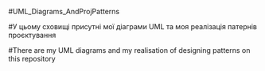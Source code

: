 #UML_Diagrams_AndProjPatterns

#У цьому сховищі присутні мої діаграми UML та моя реалізація патернів проєктування

#There are my UML diagrams and my realisation of designing patterns on this repository

